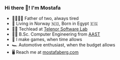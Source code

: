 ### Hi there 🖖! I'm Mostafa

* 👨‍👩‍👧‍👧 Father of two, always tired
* 📍 Living in Norway 🇳🇴, Born in Egypt 🇪🇬
* 👨‍💻 Techlead at [Telenor Software Lab](https://github.com/TelenorCapture)
* 👨‍🎓 B.Sc. Computer Engineering from [AAST](https://aast.edu/en/)
* 👾 I make games, when time allows
* 🏎️ Automotive enthusiast, when the budget allows
* 🖥️ Reach me at [mostafaberg.com](https://mostafaberg.com)
